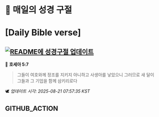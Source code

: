 # 🙏 매일의 성경 구절
# [Daily Bible verse]
## [![README에 성경구절 업데이트](https://github.com/DONGSUKA/first_test/actions/workflows/update-readme-bible.yml/badge.svg)](https://github.com/DONGSUKA/first_test/actions/workflows/update-readme-bible.yml)
<!-- START_BIBLE_VERSE -->
📖 **호세아 5:7**
> 그들이 여호와께 정조를 지키지 아니하고 사생아를 낳았으니 그러므로 새 달이 그들과 그 기업을 함께 삼키리로다

🕊️ _업데이트 시각: 2025-08-21 07:57:35 KST_
  <!-- END_BIBLE_VERSE -->
## GITHUB_ACTION
